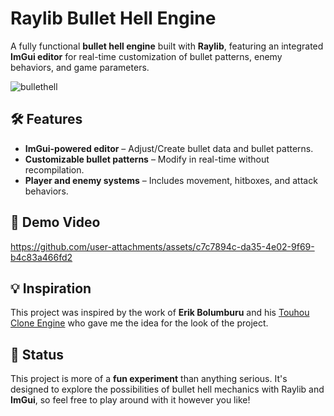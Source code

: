 # Raylib Bullet Hell Engine  

A fully functional **bullet hell engine** built with **Raylib**, featuring an integrated **ImGui editor** for real-time customization of bullet patterns, enemy behaviors, and game parameters.  

![bullethell](https://github.com/user-attachments/assets/f85407b5-d61b-43fd-b165-421f19048ed6)

## 🛠️ Features  

- **ImGui-powered editor** – Adjust/Create bullet data and bullet patterns.  
- **Customizable bullet patterns** – Modify in real-time without recompilation.  
- **Player and enemy systems** – Includes movement, hitboxes, and attack behaviors.
  
## 🎥 Demo Video


https://github.com/user-attachments/assets/c7c7894c-da35-4e02-9f69-b4c83a466fd2



## 💡 Inspiration  

This project was inspired by the work of **Erik Bolumburu** and his [Touhou Clone Engine](https://github.com/erikbolumburu11/Touhou-Clone-Engine) who gave me the idea for the look of the project.

## 📌 Status  

This project is more of a **fun experiment** than anything serious. It's designed to explore the possibilities of bullet hell mechanics with Raylib and **ImGui**, so feel free to play around with it however you like!
